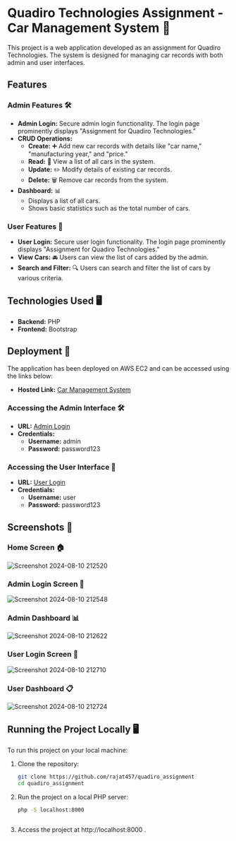 # Quadiro Technologies Assignment - Car Management System 🚗

This project is a web application developed as an assignment for Quadiro Technologies. The system is designed for managing car records with both admin and user interfaces.

## Features

### Admin Features 🛠️
- **Admin Login:** Secure admin login functionality. The login page prominently displays "Assignment for Quadiro Technologies."
- **CRUD Operations:** 
  - **Create:** ➕ Add new car records with details like "car name," "manufacturing year," and "price."
  - **Read:** 📖 View a list of all cars in the system.
  - **Update:** ✏️ Modify details of existing car records.
  - **Delete:** 🗑️ Remove car records from the system.
- **Dashboard:** 📊
  - Displays a list of all cars.
  - Shows basic statistics such as the total number of cars.

### User Features 👤
- **User Login:** Secure user login functionality. The login page prominently displays "Assignment for Quadiro Technologies."
- **View Cars:** 🚘 Users can view the list of cars added by the admin.
- **Search and Filter:** 🔍 Users can search and filter the list of cars by various criteria.

## Technologies Used 🖥️
- **Backend:** PHP
- **Frontend:** Bootstrap

## Deployment 🚀
The application has been deployed on AWS EC2 and can be accessed using the links below:

- **Hosted Link:** [Car Management System](http://3.25.54.232/quadiro_assignment/)

### Accessing the Admin Interface 🛠️

- **URL:** [Admin Login](http://3.25.54.232/quadiro_assignment/controllers/login.php)
- **Credentials:** 
  - **Username:** admin
  - **Password:** password123

### Accessing the User Interface 👤

- **URL:** [User Login](http://3.25.54.232/quadiro_assignment/user/login.php)
- **Credentials:** 
  - **Username:** user
  - **Password:** password123

 ## Screenshots 📸

### Home Screen 🏠
![Screenshot 2024-08-10 212520](https://github.com/user-attachments/assets/009d26ba-f270-4d79-a141-94ab4fc35902)


### Admin Login Screen 🔑
![Screenshot 2024-08-10 212548](https://github.com/user-attachments/assets/6c87ec20-9530-41bb-ac07-d2075290cfd0)


### Admin Dashboard 📊
![Screenshot 2024-08-10 212622](https://github.com/user-attachments/assets/61253480-d27a-417d-88df-1bbf6291b726)


### User Login Screen 🔑
![Screenshot 2024-08-10 212710](https://github.com/user-attachments/assets/83876e18-4609-477e-987a-13884bf8c15b)


### User Dashboard 📋
![Screenshot 2024-08-10 212724](https://github.com/user-attachments/assets/11dd747c-bf7c-44de-aa29-017f12154a6b)


## Running the Project Locally 🖥️

To run this project on your local machine:

1. Clone the repository:
   ```bash
   git clone https://github.com/rajat457/quadiro_assignment
   cd quadiro_assignment

2. Run the project on a local PHP server:
   ```bash
   php -S localhost:8000
 
3. Access the project at http://localhost:8000 .
